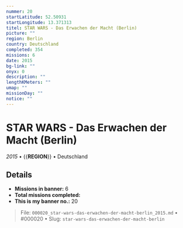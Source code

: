 ```yaml
---
nummer: 20
startLatitude: 52.50931
startLongitude: 13.371313
titel: STAR WARS - Das Erwachen der Macht (Berlin)
picture: ""
region: Berlin
country: Deutschland
completed: 354
missions: 6
date: 2015
bg-link: ""
onyx: 0
description: ""
lengthKMeters: ""
umap: ""
missionDay: ""
notice: ""
---
```

# STAR WARS - Das Erwachen der Macht (Berlin)

*2015* • {{__REGION__}} • Deutschland





## Details

- **Missions in banner:** 6
- **Total missions completed:** 
- **This is my banner no.:** 20






> File: `000020_star-wars-das-erwachen-der-macht-berlin_2015.md` • #000020 • Slug: `star-wars-das-erwachen-der-macht-berlin`
